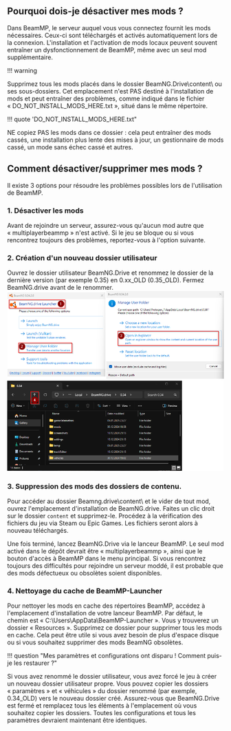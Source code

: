 ## Pourquoi dois-je désactiver mes mods ?

Dans BeamMP, le serveur auquel vous vous connectez fournit les mods nécessaires. Ceux-ci sont téléchargés et activés automatiquement lors de la connexion. L'installation et l'activation de mods locaux peuvent souvent entraîner un dysfonctionnement de BeamMP, même avec un seul mod supplémentaire.

!!! warning

Supprimez tous les mods placés dans le dossier BeamNG.Drive\content\ ou ses sous-dossiers. Cet emplacement n'est PAS destiné à l'installation de mods et peut entraîner des problèmes, comme indiqué dans le fichier « DO_NOT_INSTALL_MODS_HERE.txt », situé dans le même répertoire.

!!! quote 'DO_NOT_INSTALL_MODS_HERE.txt"

NE copiez PAS les mods dans ce dossier : cela peut entraîner des mods cassés, une installation plus lente des mises à jour, un gestionnaire de mods cassé, un mode sans échec cassé et autres.

## Comment désactiver/supprimer mes mods ?

Il existe 3 options pour résoudre les problèmes possibles lors de l'utilisation de BeamMP.

### 1. Désactiver les mods

Avant de rejoindre un serveur, assurez-vous qu'aucun mod autre que « multiplayerbeammp » n'est activé. Si le jeu se bloque ou si vous rencontrez toujours des problèmes, reportez-vous à l'option suivante.

### 2. Création d'un nouveau dossier utilisateur

Ouvrez le dossier utilisateur BeamNG.Drive et renommez le dossier de la dernière version (par exemple 0.35) en 0.xx_OLD (0.35_OLD). Fermez BeamNG.drive avant de le renommer. ![image](../../assets/content/new-userfolder.png)

### 3. Suppression des mods des dossiers de contenu.

Pour accéder au dossier Beamng.drive\content\ et le vider de tout mod, ouvrez l'emplacement d'installation de BeamNG.drive. Faites un clic droit sur le dossier `content` et supprimez-le. Procédez à la vérification des fichiers du jeu via Steam ou Epic Games. Les fichiers seront alors à nouveau téléchargés.

Une fois terminé, lancez BeamNG.Drive via le lanceur BeamMP. Le seul mod activé dans le dépôt devrait être « multiplayerbeammp », ainsi que le bouton d'accès à BeamMP dans le menu principal. Si vous rencontrez toujours des difficultés pour rejoindre un serveur moddé, il est probable que des mods défectueux ou obsolètes soient disponibles.

### 4. Nettoyage du cache de BeamMP-Launcher

Pour nettoyer les mods en cache des répertoires BeamMP, accédez à l'emplacement d'installation de votre lanceur BeamMP. Par défaut, le chemin est « C:\Users\AppData\BeamMP-Launcher ». Vous y trouverez un dossier « Resources ». Supprimez ce dossier pour supprimer tous les mods en cache. Cela peut être utile si vous avez besoin de plus d'espace disque ou si vous souhaitez supprimer des mods BeamNG obsolètes.

!!! question "Mes paramètres et configurations ont disparu ! Comment puis-je les restaurer ?"

Si vous avez renommé le dossier utilisateur, vous avez forcé le jeu à créer un nouveau dossier utilisateur propre. Vous pouvez copier les dossiers « paramètres » et « véhicules » du dossier renommé (par exemple, 0.34_OLD) vers le nouveau dossier créé.
Assurez-vous que BeamNG.Drive est fermé et remplacez tous les éléments à l'emplacement où vous souhaitez copier les dossiers. Toutes les configurations et tous les paramètres devraient maintenant être identiques.
